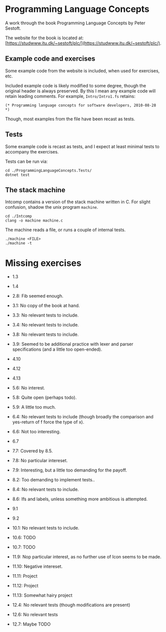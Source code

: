 # Programming Language Concepts

A work through the book Programming Language Concepts by Peter Sestoft.

The website for the book is located at: [https://studwww.itu.dk/~sestoft/plc/](https://studwww.itu.dk/~sestoft/plc/).

## Example code and exercises

Some example code from the website is included, when used for exercises, etc.

Included example code is likely modified to some degree, though the original header is always preserved.
By this I mean any example code will retain leading comments.
For example, `Intro/Intro1.fs` retains:

``` f#
(* Programming language concepts for software developers, 2010-08-28 *)
```

Though, most examples from the file have been recast as tests.

## Tests

Some example code is recast as tests, and I expect at least minimal tests to accompany the exercises.

Tests can be run via:

``` shell
cd ./ProgrammingLanguageConcepts.Tests/
dotnet test
```

## The stack machine

Intcomp contains a version of the stack machine written in C.
For slight confusion, shadow the unix program `machine`.

``` shell
cd ./Intcomp
clang -o machine machine.c
```

The machine reads a file, or runs a couple of internal tests.

``` shell
./machine <FILE>
./machine -t
```

# Missing exercises 

- 1.3
- 1.4

- 2.8: Fib seemed enough.

- 3.1: No copy of the book at hand.
- 3.3: No relevant tests to include.
- 3.4: No relevant tests to include.
- 3.8: No relevant tests to include.
- 3.9: Seemed to be additional practice with lexer and parser specifications (and a little too open-ended).

- 4.10
- 4.12
- 4.13

- 5.6: No interest.
- 5.8: Quite open (perhaps todo).
- 5.9: A little too much.

- 6.4: No relevant tests to include (though broadly the comparison and yes-return of f force the type of x).
- 6.6: Not too interesting.
- 6.7

- 7.7: Covered by 8.5.
- 7.8: No particular intereset.
- 7.9: Interesting, but a little too demanding for the payoff.

- 8.2: Too demanding to implement tests..
- 8.4: No relevant tests to include.
- 8.6: Ifs and labels, unless something more ambitious is attempted.

- 9.1
- 9.2

- 10.1: No relevant tests to include.
- 10.6: TODO
- 10.7: TODO

- 11.9: Nop particular interest, as no further use of Icon seems to be made.
- 11.10: Negative intereset.
- 11.11: Project
- 11.12: Project
- 11.13: Somewhat hairy project

- 12.4: No relevant tests (though modifications are present)
- 12.6: No relevant tests
- 12.7: Maybe TODO
